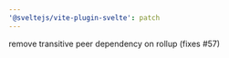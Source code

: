 ```yaml
---
'@sveltejs/vite-plugin-svelte': patch
---
```


remove transitive peer dependency on rollup (fixes #57)

